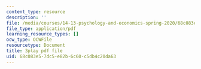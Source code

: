 ```yaml
---
content_type: resource
description: ''
file: /media/courses/14-13-psychology-and-economics-spring-2020/68c083e57dc5e82b6c60c5db4c20da63_Re2lkF0vgQw.pdf
file_type: application/pdf
learning_resource_types: []
ocw_type: OCWFile
resourcetype: Document
title: 3play pdf file
uid: 68c083e5-7dc5-e82b-6c60-c5db4c20da63
---
```

